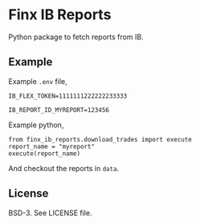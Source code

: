 # Finx IB Reports
Python package to fetch reports from IB.

## Example

Example `.env` file,
```
IB_FLEX_TOKEN=1111111222222233333

IB_REPORT_ID_MYREPORT=123456
```

Example python,
```
from finx_ib_reports.download_trades import execute
report_name = "myreport"
execute(report_name)
```

And checkout the reports in `data`.


## License
BSD-3. See LICENSE file.

